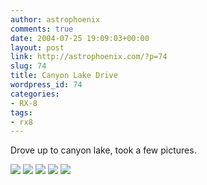 ```yaml
---
author: astrophoenix
comments: true
date: 2004-07-25 19:09:03+00:00
layout: post
link: http://astrophoenix.com/?p=74
slug: 74
title: Canyon Lake Drive
wordpress_id: 74
categories:
- RX-8
tags:
- rx8
---
```


Drove up to canyon lake, took a few pictures.

[![](/wp-uploads/astrophoenix/2010/12/IMG_0753_compressed-300x225.jpg)](/wp-uploads/astrophoenix/2010/12/IMG_0753_compressed.jpg)
[![](/wp-uploads/astrophoenix/2010/12/IMG_0756_compressed-300x225.jpg)](/wp-uploads/astrophoenix/2010/12/IMG_0756_compressed.jpg)
[![](/wp-uploads/astrophoenix/2010/12/IMG_0758_compressed-300x225.jpg)](/wp-uploads/astrophoenix/2010/12/IMG_0758_compressed.jpg)
[![](/wp-uploads/astrophoenix/2010/12/IMG_0760_compressed-300x225.jpg)](/wp-uploads/astrophoenix/2010/12/IMG_0760_compressed.jpg)
[![](/wp-uploads/astrophoenix/2010/12/IMG_0761_compressed-300x225.jpg)](/wp-uploads/astrophoenix/2010/12/IMG_0761_compressed.jpg)
